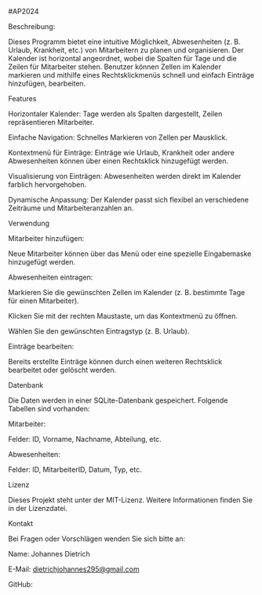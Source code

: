 #AP2024

Beschreibung:

Dieses Programm bietet eine intuitive Möglichkeit, Abwesenheiten (z. B. Urlaub, Krankheit, etc.) von Mitarbeitern zu planen und organisieren. Der Kalender ist horizontal angeordnet, wobei die Spalten für Tage und die Zeilen für Mitarbeiter stehen. 
Benutzer können Zellen im Kalender markieren und mithilfe eines Rechtsklickmenüs schnell und einfach Einträge hinzufügen, bearbeiten.

Features

Horizontaler Kalender: Tage werden als Spalten dargestellt, Zeilen repräsentieren Mitarbeiter.

Einfache Navigation: Schnelles Markieren von Zellen per Mausklick.

Kontextmenü für Einträge: Einträge wie Urlaub, Krankheit oder andere Abwesenheiten können über einen Rechtsklick hinzugefügt werden.

Visualisierung von Einträgen: Abwesenheiten werden direkt im Kalender farblich hervorgehoben.

Dynamische Anpassung: Der Kalender passt sich flexibel an verschiedene Zeiträume und Mitarbeiteranzahlen an.



Verwendung

Mitarbeiter hinzufügen:

Neue Mitarbeiter können über das Menü oder eine spezielle Eingabemaske hinzugefügt werden.

Abwesenheiten eintragen:

Markieren Sie die gewünschten Zellen im Kalender (z. B. bestimmte Tage für einen Mitarbeiter).

Klicken Sie mit der rechten Maustaste, um das Kontextmenü zu öffnen.

Wählen Sie den gewünschten Eintragstyp (z. B. Urlaub).

Einträge bearbeiten:

Bereits erstellte Einträge können durch einen weiteren Rechtsklick bearbeitet oder gelöscht werden.

Datenbank

Die Daten werden in einer SQLite-Datenbank gespeichert. Folgende Tabellen sind vorhanden:

Mitarbeiter:

Felder: ID, Vorname, Nachname, Abteilung, etc.

Abwesenheiten:

Felder: ID, MitarbeiterID, Datum, Typ, etc.


Lizenz

Dieses Projekt steht unter der MIT-Lizenz. Weitere Informationen finden Sie in der Lizenzdatei.

Kontakt

Bei Fragen oder Vorschlägen wenden Sie sich bitte an:

Name: Johannes Dietrich

E-Mail: dietrichjohannes295@gmail.com

GitHub: 

